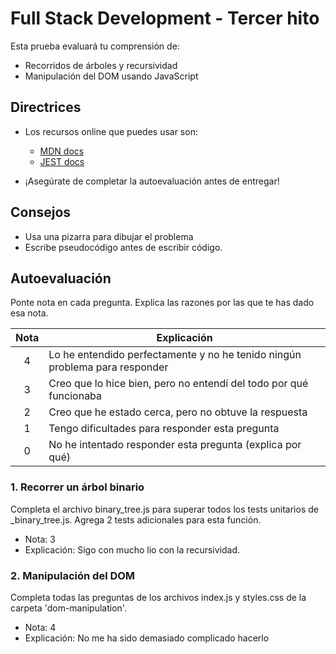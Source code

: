 # Full Stack Development - Tercer hito

Esta prueba evaluará tu comprensión de:

- Recorridos de árboles y recursividad
- Manipulación del DOM usando JavaScript

## Directrices

- Los recursos online que puedes usar son:

  - [MDN docs](https://developer.mozilla.org/es/)
  - [JEST docs](https://jestjs.io/es-ES/docs/expect)

- ¡Asegúrate de completar la autoevaluación antes de entregar!

## Consejos

- Usa una pizarra para dibujar el problema
- Escribe pseudocódigo antes de escribir código.

## Autoevaluación

Ponte nota en cada pregunta. Explica las razones por las que te has dado esa nota.

| Nota | Explicación                                                                 |
| :--: | --------------------------------------------------------------------------- |
|  4   | Lo he entendido perfectamente y no he tenido ningún problema para responder |
|  3   | Creo que lo hice bien, pero no entendí del todo por qué funcionaba          |
|  2   | Creo que he estado cerca, pero no obtuve la respuesta                       |
|  1   | Tengo dificultades para responder esta pregunta                             |
|  0   | No he intentado responder esta pregunta (explica por qué)                   |

### 1. Recorrer un árbol binario

Completa el archivo binary_tree.js para superar todos los tests unitarios de \_binary_tree.js.
Agrega 2 tests adicionales para esta función.

- Nota: 3
- Explicación: Sigo con mucho lio con la recursividad.

### 2. Manipulación del DOM

Completa todas las preguntas de los archivos index.js y styles.css de la carpeta 'dom-manipulation'.

- Nota: 4
- Explicación: No me ha sido demasiado complicado hacerlo
